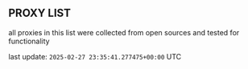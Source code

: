 ## PROXY LIST

all proxies in this list were collected from open sources and tested for functionality

last update: `2025-02-27 23:35:41.277475+00:00` UTC